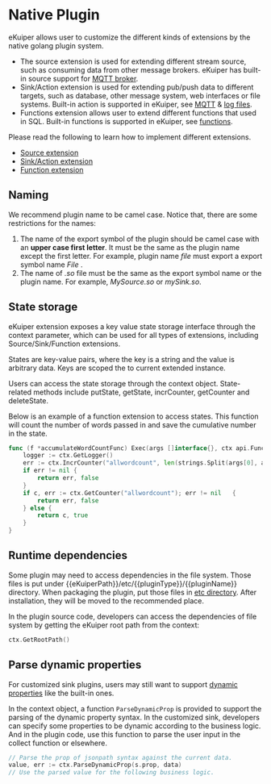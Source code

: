 # Native Plugin

eKuiper allows user to customize the different kinds of extensions by the native golang plugin system. 

- The source extension is used for extending different stream source, such as consuming data from other message brokers. eKuiper has built-in source support for [MQTT broker](../../rules/sources/mqtt.md).
- Sink/Action extension is used for extending pub/push data to different targets, such as database, other message system, web interfaces or file systems. Built-in action is supported in eKuiper, see [MQTT](../../rules/sinks/mqtt.md) & [log files](../../rules/sinks/logs.md).
- Functions extension allows user to extend different functions that used in SQL. Built-in functions is supported in eKuiper, see [functions](../../sqls/built-in_functions.md).

Please read the following to learn how to implement different extensions.

- [Source extension](./source.md)
- [Sink/Action extension](./sink.md)
- [Function extension](./function.md)

## Naming

We recommend plugin name to be camel case. Notice that, there are some restrictions for the names:

1. The name of the export symbol of the plugin should be camel case with an **upper case first letter**. It must be the same as the plugin name except the first letter. For example, plugin name _file_ must export a export symbol name _File_ .
2. The name of _.so_ file must be the same as the export symbol name or the plugin name. For example, _MySource.so_ or _mySink.so_.

## State storage

eKuiper extension exposes a key value state storage interface through the context parameter, which can be used for all types of extensions, including Source/Sink/Function extensions.

States are key-value pairs, where the key is a string and the value is arbitrary data. Keys are scoped the to current extended instance.

Users can access the state storage through the context object. State-related methods include putState, getState, incrCounter, getCounter and deleteState.

Below is an example of a function extension to access states. This function will count the number of words passed in and save the cumulative number in the state.

```go
func (f *accumulateWordCountFunc) Exec(args []interface{}, ctx api.FunctionContext) (interface{}, bool) {
    logger := ctx.GetLogger()    
	err := ctx.IncrCounter("allwordcount", len(strings.Split(args[0], args[1])))
	if err != nil {
		return err, false
	}
	if c, err := ctx.GetCounter("allwordcount"); err != nil   {
		return err, false
	} else {
		return c, true
	}
}
```

## Runtime dependencies

Some plugin may need to access dependencies in the file system. Those files is put under {{eKuiperPath}}/etc/{{pluginType}}/{{pluginName}} directory. When packaging the plugin, put those files in [etc directory](../../restapi/plugins.md#plugin-file-format). After installation, they will be moved to the recommended place.

In the plugin source code, developers can access the dependencies of file system by getting the eKuiper root path from the context:

```go
ctx.GetRootPath()
```

## Parse dynamic properties

For customized sink plugins, users may still want to support [dynamic properties](../../rules/overview.md#dynamic-properties) like the built-in ones. 

In the context object, a function `ParseDynamicProp` is provided to support the parsing of the dynamic property syntax. In the customized sink, developers can specify some properties to be dynamic according to the business logic. And in the plugin code, use this function to parse the user input in the collect function or elsewhere.

```go
// Parse the prop of jsonpath syntax against the current data.
value, err := ctx.ParseDynamicProp(s.prop, data)
// Use the parsed value for the following business logic.
```